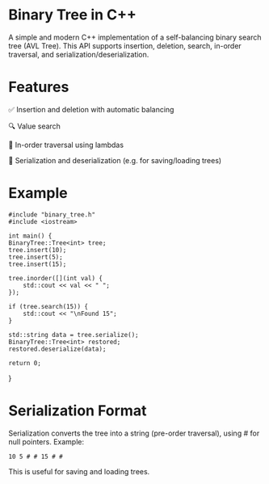 # Binary Tree in C++

A simple and modern C++ implementation of a self-balancing binary search tree (AVL Tree). This API supports insertion, deletion, search, in-order traversal, and serialization/deserialization.
# Features

✅ Insertion and deletion with automatic balancing

🔍 Value search

🌿 In-order traversal using lambdas

🧵 Serialization and deserialization (e.g. for saving/loading trees)

# Example

    #include "binary_tree.h"
    #include <iostream>
    
    int main() {
    BinaryTree::Tree<int> tree;
    tree.insert(10);
    tree.insert(5);
    tree.insert(15);

    tree.inorder([](int val) {
        std::cout << val << " ";
    });

    if (tree.search(15)) {
        std::cout << "\nFound 15";
    }

    std::string data = tree.serialize();
    BinaryTree::Tree<int> restored;
    restored.deserialize(data);

    return 0;
}

# Serialization Format

Serialization converts the tree into a string (pre-order traversal), using # for null pointers. Example:

    10 5 # # 15 # #

This is useful for saving and loading trees.